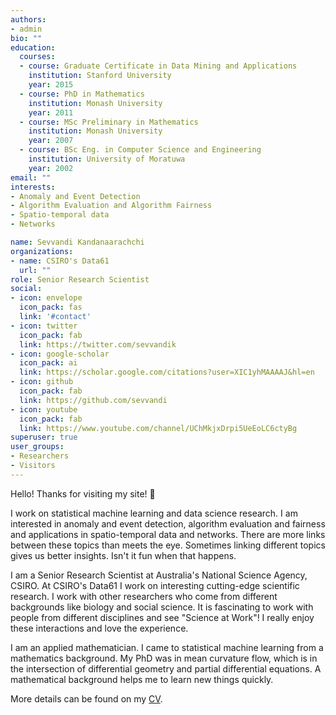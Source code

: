 ```yaml
---
authors:
- admin
bio: ""
education:
  courses:
  - course: Graduate Certificate in Data Mining and Applications
    institution: Stanford University
    year: 2015
  - course: PhD in Mathematics
    institution: Monash University
    year: 2011
  - course: MSc Preliminary in Mathematics
    institution: Monash University
    year: 2007
  - course: BSc Eng. in Computer Science and Engineering
    institution: University of Moratuwa
    year: 2002
email: ""
interests:
- Anomaly and Event Detection
- Algorithm Evaluation and Algorithm Fairness
- Spatio-temporal data
- Networks

name: Sevvandi Kandanaarachchi
organizations:
- name: CSIRO's Data61
  url: ""
role: Senior Research Scientist
social:
- icon: envelope
  icon_pack: fas
  link: '#contact'
- icon: twitter
  icon_pack: fab
  link: https://twitter.com/sevvandik
- icon: google-scholar
  icon_pack: ai
  link: https://scholar.google.com/citations?user=XIC1yhMAAAAJ&hl=en
- icon: github
  icon_pack: fab
  link: https://github.com/sevvandi
- icon: youtube  
  icon_pack: fab
  link: https://www.youtube.com/channel/UChMkjxDrpi5UeEoLC6ctyBg
superuser: true
user_groups:
- Researchers
- Visitors
---
```


Hello! Thanks for visiting my site! :wave:  

I work on statistical machine learning and data science research. I am interested in anomaly and event detection, algorithm evaluation and fairness and applications in spatio-temporal data and networks. There are more links between these topics than meets the eye. Sometimes linking different topics gives us better insights. Isn't it fun when that happens.

I am a Senior Research Scientist at Australia's National Science Agency, CSIRO. At CSIRO's Data61 I work on interesting cutting-edge scientific research. I work with other researchers who come from different backgrounds like biology and social science. It is fascinating to work with people from different disciplines and see "Science at Work"! I really enjoy these interactions and love the experience. 

I am an applied mathematician. I came to statistical machine learning from a  mathematics background.  My PhD was in mean curvature flow, which is in the intersection of differential geometry and partial differential equations. A mathematical background helps me to learn new things quickly. 

More details can be found on my [CV](/img/CV.pdf).
